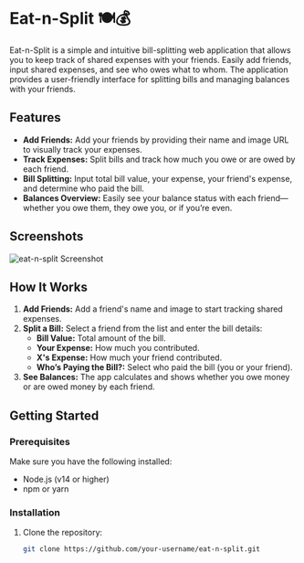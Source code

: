 # Eat-n-Split 🍽️💰

Eat-n-Split is a simple and intuitive bill-splitting web application that allows you to keep track of shared expenses with your friends. Easily add friends, input shared expenses, and see who owes what to whom. The application provides a user-friendly interface for splitting bills and managing balances with your friends.

## Features

-  **Add Friends:** Add your friends by providing their name and image URL to visually track your expenses.
-  **Track Expenses:** Split bills and track how much you owe or are owed by each friend.
-  **Bill Splitting:** Input total bill value, your expense, your friend's expense, and determine who paid the bill.
-  **Balances Overview:** Easily see your balance status with each friend—whether you owe them, they owe you, or if you’re even.

## Screenshots

![eat-n-split Screenshot](".\public\app_screenshot.png")

## How It Works

1. **Add Friends:** Add a friend's name and image to start tracking shared expenses.
2. **Split a Bill:** Select a friend from the list and enter the bill details:
   -  **Bill Value:** Total amount of the bill.
   -  **Your Expense:** How much you contributed.
   -  **X's Expense:** How much your friend contributed.
   -  **Who’s Paying the Bill?:** Select who paid the bill (you or your friend).
3. **See Balances:** The app calculates and shows whether you owe money or are owed money by each friend.

## Getting Started

### Prerequisites

Make sure you have the following installed:

-  Node.js (v14 or higher)
-  npm or yarn

### Installation

1. Clone the repository:

   ```bash
   git clone https://github.com/your-username/eat-n-split.git
   ```
